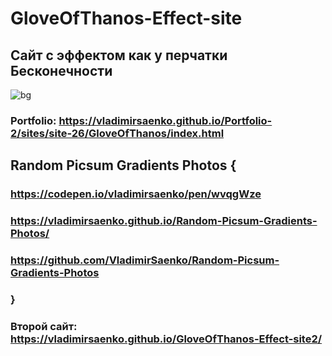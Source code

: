 # GloveOfThanos-Effect-site

## Сайт с эффектом как у перчатки Бесконечности 

![bg](https://user-images.githubusercontent.com/56477695/116459710-d64a6200-a86e-11eb-9a2e-48a70c8ddc3f.jpg)

### Portfolio: https://vladimirsaenko.github.io/Portfolio-2/sites/site-26/GloveOfThanos/index.html

## Random Picsum Gradients Photos {

### https://codepen.io/vladimirsaenko/pen/wvqgWze

### https://vladimirsaenko.github.io/Random-Picsum-Gradients-Photos/

### https://github.com/VladimirSaenko/Random-Picsum-Gradients-Photos

### }

### Второй сайт: https://vladimirsaenko.github.io/GloveOfThanos-Effect-site2/
